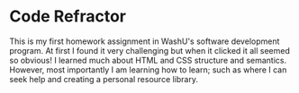 # Code Refractor 

This is my first homework assignment in WashU's software development program.  At first I found it very challenging 
but when it clicked it all seemed so obvious!  I learned much about HTML and CSS structure and semantics.  However, most
importantly I am learning how to learn; such as where I can seek help and creating a personal resource library.  
